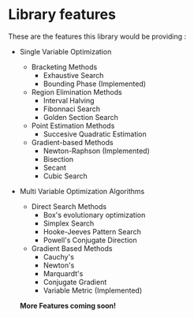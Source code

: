 # Library features

These are the features this library would be providing :

- Single Variable Optimization
  - Bracketing Methods
    - Exhaustive Search
    - Bounding Phase (Implemented)
  - Region Elimination Methods
    - Interval Halving
    - Fibonnaci Search
    - Golden Section Search
  - Point Estimation Methods
    - Succesive Quadratic Estimation
  - Gradient-based Methods
    - Newton-Raphson (Implemented)
    - Bisection
    - Secant
    - Cubic Search

- Multi Variable Optimization Algorithms
  - Direct Search Methods
    - Box's evolutionary optimization
    - Simplex Search
    - Hooke-Jeeves Pattern Search
    - Powell's Conjugate Direction
  - Gradient Based Methods
    - Cauchy's
    - Newton's
    - Marquardt's
    - Conjugate Gradient
    - Variable Metric (Implemented)
    
  **More Features coming soon!**
    
